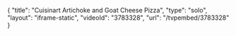 {
    "title": "Cuisinart Artichoke and Goat Cheese Pizza",
    "type": "solo",
    "layout": "iframe-static",
    "videoId": "3783328",
    "url": "\/tvpembed\/3783328"
}